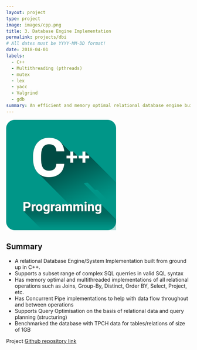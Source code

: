 ```yaml
---
layout: project
type: project
image: images/cpp.png
title: 3. Database Engine Implementation
permalink: projects/dbi
# All dates must be YYYY-MM-DD format!
date: 2018-04-01
labels:
  - C++
  - Multithreading (pthreads)
  - mutex
  - lex
  - yacc
  - Valgrind
  - gdb
summary: An efficient and memory optimal relational database engine built from ground up
---
```

<img class="ui image" src="../images/cpp.png">

## Summary
* A relational Database Engine/System Implementation built from ground up in C++. 
* Supports a subset range of complex SQL querries in valid SQL syntax
* Has memory optimal and multithreaded implementations of all relational operations such as Joins, Group-By, Distinct, Order BY, Select, Project, etc.
* Has Concurrent Pipe implementations to help with data flow throughout and between operations
* Supports Query Optimisation on the basis of relational data and query planning (structuring) 
* Benchmarked the database with TPCH data for tables/relations of size of 1GB

Project [Github repository link](https://github.com/mlzepplin/DBI)

